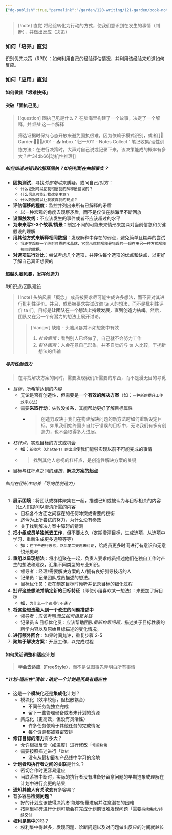 ```yaml
---
{"dg-publish":true,"permalink":"/garden/120-writing/121-garden/book-note/the-power-of-intuition-gary-klein/","tags":["状态/WIP","作者/GaryKlein","书籍/ThePowerOfIntuition","方法论/心智"],"created":"2023-10-14T21:53:10.625+08:00","updated":"2023-10-28T17:01:15.898+08:00"}
---
```



>[!note] 直觉
>将经验转化为行动的方式，使我们意识到在发生的事情（判断），并做出反应（决策）

### 如何「培养」直觉

识别优先决策（RPD）：如何利用自己的经验评估情况，并利用该经验来知道如何反应。

### 如何「应用」直觉
#### 如何做出「艰难抉择」


#### 突破「固执己见」
>[!question] 固执己见是什么？
>在脑海里构建了一个故事，决定了一个解释，并*坚持* 这一个解释 
>
>筛选证据时保持心态开放来避免固执很难，因为依赖于模式识别，或者[[🏡Garden🧑🏻‍🌾/001 - 📥 Inbox ' 归一/011 - Notes Collect ' 笔记收集/理性训练方法：在进行决策时，大声对自己说或记录下来，该决策能成的概率有多大？#^34db66\|动机性推理]]
##### 如何知道对错误的解释固执？如何判断在曲解事实？
- **固执测试**，寻找*外部帮助*来质疑，或问自己/对方：
	- `什么证据可以使我相信我的解释是错误的？`
	- `什么信息可能让我改变主意？`
	- `什么数据可以让我放弃我的观点？`
- **评估偏移的程度**：监控并列出来所有已解释的矛盾
	- 以一种宏观的角度去观察矛盾，而不是仅仅在脑海里不断回放
- **设置触发线**：不应该发生的事件或者不应该超过的水平
- **为未来写2-3个故事/情景**：制定不同的可能未来情形来加深对当前信念和关键假设的理解
- **用其他方式来解释相同数据**：发现解释中存在的弱点，避免简单且糊弄的尝试
	- `我正在观察一个绝对可靠的水晶球，它显示你的解释是错误的——现在用另一种方式解释相同的数据。`
- **对选项进行对比**：尝试考虑几个选项，并评估每个选项的优点和缺点，以更好了解自己真正想要的

#### 超越头脑风暴，发挥创造力
#知识点/团队建设
>[!note] 头脑风暴「概念」
>成员被要求尽可能生成许多想法，而不要对其进行批判性评价。并且，成员被要求尝试改进 ta 人的想法，而不是批判性评价 ta 们。目标是**让团队在一个想法上持续发展，直到创造力枯竭**。然后，团队又在另一个有潜力的想法上展开讨论。
> >[!danger] 缺陷 - 头脑风暴并不如想象中有效
> >1. *社会懒惰*：看到别人已经做了，自己就不会努力工作
> >2. *群体因素*：人会在意自己形象，并不自觉的与 ta 人比较，干扰新想法的传输
##### 导向性创造力
> 在寻找解决方案的同时，需要发现我们所需要的东西，而不是漫无目的寻觅
- *目标*，所希望达到的内容
	- 无论是否有创造性，但需要是一个**有效的解决方案**（如：`一种新的提升工作效率方法`）
	- 需要**采取行动**：失败没关系，其能帮助更好了解目标属性
		- > 创造力取决于我们在构建解决问题的新方法时如何重新设定目标。如果我们始终固步自封于错误的目标中，无论我们有多有创造力，也不会取得多大进展。
- *杠杆点*，实现目标的方式或机会
	- 如：`新技术（ChatGPT）的出现`使我们能够实现以前不可能完成的事情
	- > 找到其他人忽视的杠杆点，是创造性解决方案的关键
- 目标与杠杆点之间的*连接*，**解决方案的起点**
###### 如何在团队中培养「导向性创造力」
1. **展示困境**：将团队或群体聚集在一起，描述已知或被认为与目标相关的内容（让人们提问以澄清所需的内容
	- 目标各个方面之间存在的任何冲突或需要的权衡
	- 迄今为止所尝试的努力，为什么没有奏效
	- 关于找到解决方案中障碍的猜测
2. **把小组成员单独派去工作**，但不要太久（定期澄清目标，生成选项，从选项中学习，重新生成更多选项等等）
	- 如：`在下午进行思考，然后第二天再来讨论`，给成员更多时间进行有意识和无意识地思考
3. **重组以呈现想法**：将小组聚在一起，负责人要求成员描述他们在独自工作时产生的想法和建议，汇集不同类型的专业知识。
	- 领导者：经理/需要解决方案的人/拥有良好引导技巧的人
	- 记录员：记录团队成员描述的想法。
	- 目标优化员：责在制定目标时倾听并记录目标的细化过程
4. **批评这些想法并确定新的目标特征**（即使小组喜欢某一想法）：来更加了解目标
	- 如，`为什么一个选项行不通？`
5. **将这些想法融入到一个改进的问题描述中**
	- 领导者：应该考察*想法如何相互关联*
	- 记录员 & 目标优化员：应该帮助团队*重新构思问题*，描述关于目标性质的所学内容以及原始目标描述的变化情况。
6. **进行额外回合**：如果时间允许，重复步骤 2-5
7. **聚焦于解决方案**：开展工作，以完成过程

#### 如何灵活调整和适应计划
> **学会去适应（FreeStyle）**，而不是试图事先弄明白所有事情
##### “计划-适应性”清单：确定一个计划是否具有适应性
- 这是一个**模块化**还是**集成化**计划？
	- 模块化（效率较低，但松散耦合）
		- 不同任务能独立完成
		- 留下一些管理储备或者未计划的资源
	- 集成化（更高效，但没有灵活性）
		- 许多任务依赖于其他任务的完成情况
		- 每个资源都被紧密安排
- **修订目标的潜力**有多大？
	- 允许根据反馈（如进度）进行修改「`修剪树篱`
	- 需要按照描述进行「`砍树`
		- 没有从最初最初产品线中学习的余地
- **计划者和执行者之间的关联**是什么？
	- 密切合作时更容易适应
	- 当联系被中断时，实际的执行者没有准备好留意问题的早期迹象或理解在计划中进行变更的结果
- **通知其他人有关改变**有多容易？
- 有多容易**检测问题**？
	- 好的计划应该使得决策者`能够衡量进展并注意潜在的困难
	- 按照里程碑进行计划可能会在完成计划前很难发现问题「需要`持续集成/持续交付`
- **权利是集中**的吗？
	- 权利集中得越多，发现问题、诊断问题以及对问题做出反应的时间就越长